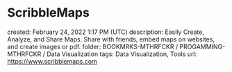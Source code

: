 # ScribbleMaps

created: February 24, 2022 1:17 PM (UTC)
description: Easily Create, Analyze, and Share Maps. Share with friends, embed maps on websites, and create images or pdf.
folder: BOOKMRKS-MTHRFCKR / PROGAMMING-MTHRFCKR / Data Visualization
tags: Data Visualization, Tools
url: https://www.scribblemaps.com
